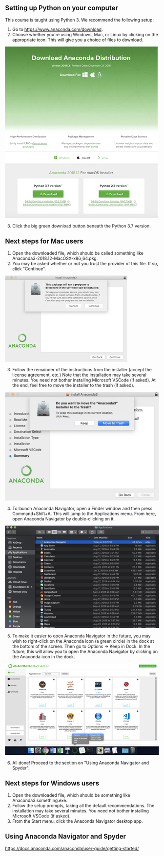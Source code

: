 ## Setting up Python on your computer

This course is taught using Python 3. We recommend the following setup:

1. Go to https://www.anaconda.com/download.
2. Choose whether you're using Windows, Mac, or Linux by clicking on the appropriate icon. This will give you a choice of files to download.

![downloader screen shot](../img/download.png "Downloader Screenshot")


3. Click the big green download button beneath the Python 3.7 version.

## Next steps for Mac users

1. Open the downloaded file, which should be called something like Anaconda3-2018.12-MacOSX-x86_64.pkg.
2. You may be asked whether or not you trust the provider of this file. If so, click "Continue".

![verify screen shot](../img/trust.png "Verify Screenshot")

3. Follow the remainder of the instructions from the installer (accept the license agreement, etc.) Note that the installation may take several minutes. You need not bother installing Microsoft VSCode (if asked). At the end, feel free to move the installer to the trash (if asked).

![installer screen shot](../img/installer.png "Installer Screenshot")

4. To launch Anaconda Navigator, open a Finder window and then press Command+Shift+A. This will jump to the Applications menu. From here, open Anaconda Navigator by double-clicking on it.

![finder screen shot](../img/open.png "Finder Screenshot")

5. To make it easier to open Anaconda Navigator in the future, you may wish to right-click on the Anaconda icon (a green circle) in the dock at the bottom of the screen. Then go to Options -> Keep in Dock. In the future, this will allow you to open the Anaconda Navigator by clicking on the Anaconda icon in the dock.

![dock screen shot](../img/dock.png "Dock Screenshot")

6. All done! Proceed to the section on "Using Anaconda Navigator and Spyder".

##  Next steps for Windows users

1. Open the downloaded file, which should be something like Anaconda3.something.exe.
2. Follow the setup prompts, taking all the default recommendations. The installation may take several minutes. You need not bother installing Microsoft VSCode (if asked). 
3. From the Start menu, click the Anaconda Navigator desktop app.

## Using Anaconda Navigator and Spyder

https://docs.anaconda.com/anaconda/user-guide/getting-started/

